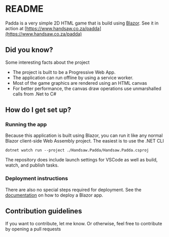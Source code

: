 # README #

Padda is a very simple 2D HTML game that is build using [Blazor](https://dotnet.microsoft.com/apps/aspnet/web-apps/blazor). See it in action at [https://www.handsaw.co.za/padda](https://www.handsaw.co.za/padda)

## Did you know?  ##
Some interesting facts about the project

* The project is built to be a Progressive Web App.
* The application can run offline by using a service worker.
* Most of the game graphics are rendered using an HTML canvas
* For better performance, the canvas draw operations use unmarshalled calls from .Net to C#

## How do I get set up? ###

### Running the app
Because this application is built using Blazor, you can run it like any normal Blazor client-side Web Assembly project. The easiest is to use the .NET CLI

```
dotnet watch run --project ./Handsaw.Padda/Handsaw.Padda.csproj
```

The repository does include launch settings for VSCode as well as build, watch, and publish tasks.

### Deployment instructions
There are also no special steps required for deployment. See the [documentation](https://docs.microsoft.com/en-us/aspnet/core/blazor/host-and-deploy/?view=aspnetcore-5.0&tabs=visual-studio) on how to deploy a Blazor app.

## Contribution guidelines
If you want to contribute, let me know. Or otherwise, feel free to contribute by opening a pull requests

